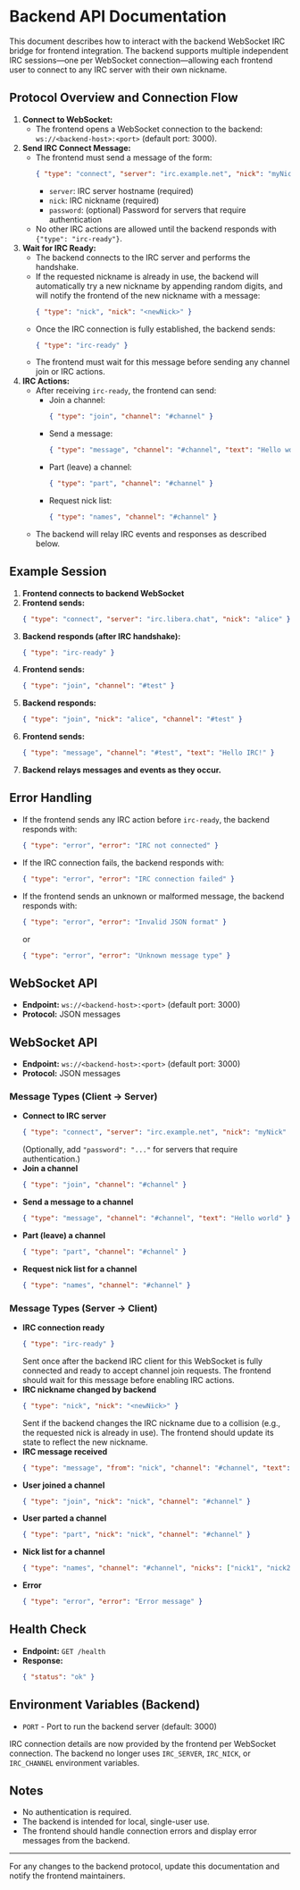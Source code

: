
# Backend API Documentation

This document describes how to interact with the backend WebSocket IRC bridge for frontend integration. The backend supports multiple independent IRC sessions—one per WebSocket connection—allowing each frontend user to connect to any IRC server with their own nickname.


## Protocol Overview and Connection Flow

1. **Connect to WebSocket:**
   - The frontend opens a WebSocket connection to the backend: `ws://<backend-host>:<port>` (default port: 3000).
2. **Send IRC Connect Message:**
   - The frontend must send a message of the form:
     ```json
     { "type": "connect", "server": "irc.example.net", "nick": "myNick" }
     ```
     - `server`: IRC server hostname (required)
     - `nick`: IRC nickname (required)
     - `password`: (optional) Password for servers that require authentication
   - No other IRC actions are allowed until the backend responds with `{"type": "irc-ready"}`.
3. **Wait for IRC Ready:**
   - The backend connects to the IRC server and performs the handshake.
   - If the requested nickname is already in use, the backend will automatically try a new nickname by appending random digits, and will notify the frontend of the new nickname with a message:
     ```json
     { "type": "nick", "nick": "<newNick>" }
     ```
   - Once the IRC connection is fully established, the backend sends:
     ```json
     { "type": "irc-ready" }
     ```
   - The frontend must wait for this message before sending any channel join or IRC actions.
4. **IRC Actions:**
   - After receiving `irc-ready`, the frontend can send:
     - Join a channel:
       ```json
       { "type": "join", "channel": "#channel" }
       ```
     - Send a message:
       ```json
       { "type": "message", "channel": "#channel", "text": "Hello world" }
       ```
     - Part (leave) a channel:
       ```json
       { "type": "part", "channel": "#channel" }
       ```
     - Request nick list:
       ```json
       { "type": "names", "channel": "#channel" }
       ```
   - The backend will relay IRC events and responses as described below.

## Example Session

1. **Frontend connects to backend WebSocket**
2. **Frontend sends:**
   ```json
   { "type": "connect", "server": "irc.libera.chat", "nick": "alice" }
   ```
3. **Backend responds (after IRC handshake):**
   ```json
   { "type": "irc-ready" }
   ```
4. **Frontend sends:**
   ```json
   { "type": "join", "channel": "#test" }
   ```
5. **Backend responds:**
   ```json
   { "type": "join", "nick": "alice", "channel": "#test" }
   ```
6. **Frontend sends:**
   ```json
   { "type": "message", "channel": "#test", "text": "Hello IRC!" }
   ```
7. **Backend relays messages and events as they occur.**

## Error Handling

- If the frontend sends any IRC action before `irc-ready`, the backend responds with:
  ```json
  { "type": "error", "error": "IRC not connected" }
  ```
- If the IRC connection fails, the backend responds with:
  ```json
  { "type": "error", "error": "IRC connection failed" }
  ```
- If the frontend sends an unknown or malformed message, the backend responds with:
  ```json
  { "type": "error", "error": "Invalid JSON format" }
  ```
  or
  ```json
  { "type": "error", "error": "Unknown message type" }
  ```

## WebSocket API

- **Endpoint:** `ws://<backend-host>:<port>` (default port: 3000)
- **Protocol:** JSON messages

## WebSocket API

- **Endpoint:** `ws://<backend-host>:<port>` (default port: 3000)
- **Protocol:** JSON messages




### Message Types (Client → Server)

- **Connect to IRC server**
  ```json
  { "type": "connect", "server": "irc.example.net", "nick": "myNick" }
  ```
  (Optionally, add `"password": "..."` for servers that require authentication.)
- **Join a channel**
  ```json
  { "type": "join", "channel": "#channel" }
  ```
- **Send a message to a channel**
  ```json
  { "type": "message", "channel": "#channel", "text": "Hello world" }
  ```
- **Part (leave) a channel**
  ```json
  { "type": "part", "channel": "#channel" }
  ```
- **Request nick list for a channel**
  ```json
  { "type": "names", "channel": "#channel" }
  ```






### Message Types (Server → Client)

- **IRC connection ready**
  ```json
  { "type": "irc-ready" }
  ```
  Sent once after the backend IRC client for this WebSocket is fully connected and ready to accept channel join requests. The frontend should wait for this message before enabling IRC actions.
- **IRC nickname changed by backend**
  ```json
  { "type": "nick", "nick": "<newNick>" }
  ```
  Sent if the backend changes the IRC nickname due to a collision (e.g., the requested nick is already in use). The frontend should update its state to reflect the new nickname.
- **IRC message received**
  ```json
  { "type": "message", "from": "nick", "channel": "#channel", "text": "Hello" }
  ```
- **User joined a channel**
  ```json
  { "type": "join", "nick": "nick", "channel": "#channel" }
  ```
- **User parted a channel**
  ```json
  { "type": "part", "nick": "nick", "channel": "#channel" }
  ```
- **Nick list for a channel**
  ```json
  { "type": "names", "channel": "#channel", "nicks": ["nick1", "nick2", "nick3"] }
  ```
- **Error**
  ```json
  { "type": "error", "error": "Error message" }
  ```

## Health Check

- **Endpoint:** `GET /health`
- **Response:**
  ```json
  { "status": "ok" }
  ```



## Environment Variables (Backend)

- `PORT` - Port to run the backend server (default: 3000)

IRC connection details are now provided by the frontend per WebSocket connection. The backend no longer uses `IRC_SERVER`, `IRC_NICK`, or `IRC_CHANNEL` environment variables.

## Notes
- No authentication is required.
- The backend is intended for local, single-user use.
- The frontend should handle connection errors and display error messages from the backend.

---

For any changes to the backend protocol, update this documentation and notify the frontend maintainers.

